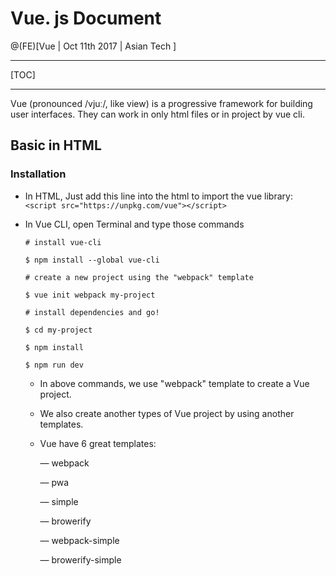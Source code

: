 
# Vue. js Document

@(FE)[Vue | Oct 11th 2017 | Asian Tech ]

----------

[TOC]

-------------
Vue (pronounced /vjuː/, like view) is a progressive framework for building user interfaces. 
They can work in only html files or in project by vue cli.
## Basic in HTML
### Installation
- In HTML, Just add this line into the html to import the vue library: 
  `<script src="https://unpkg.com/vue"></script>`
-   In Vue CLI, open Terminal and type those commands

    ```
    # install vue-cli

    $ npm install --global vue-cli

    # create a new project using the "webpack" template

    $ vue init webpack my-project

    # install dependencies and go!

    $ cd my-project

    $ npm install

    $ npm run dev
    ```

    - In above commands, we use "webpack" template to create a Vue project.

    - We also create another types of Vue project by using another templates.

    - Vue have 6 great templates:

      — webpack

      — pwa

      — simple 

      — browerify

      — webpack-simple

      — browerify-simple

